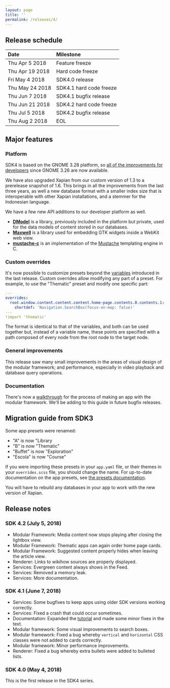 ```yaml
---
layout: page
title: ''
permalink: /releases/4/
---
```


## Release schedule ##

| Date            | Milestone
|:----------------|:---------
| Thu Apr 5 2018  | Feature freeze
| Thu Apr 19 2018 | Hard code freeze
| Fri May 4 2018  | SDK4.0 release
| Thu May 24 2018 | SDK4.1 hard code freeze
| Thu Jun 7 2018  | SDK4.1 bugfix release
| Thu Jun 21 2018 | SDK4.2 hard code freeze
| Thu Jul 5 2018  | SDK4.2 bugfix release
| Thu Aug 2 2018  | EOL

## Major features ##

### Platform ###
SDK4 is based on the GNOME 3.28 platform, so [all of the improvements for developers](https://help.gnome.org/misc/release-notes/3.28/developers.html.en) since GNOME 3.26 are now available.

We have also upgraded Xapian from our custom version of 1.3 to a prerelease snapshot of 1.6.
This brings in all the improvements from the last three years, as well a new database format with a smaller index size that is interoperable with other Xapian installations, and a stemmer for the Indonesian language.

We have a few new API additions to our developer platform as well.
- [**DModel**](https://github.com/endlessm/libdmodel) is a library, previously included in the platform but private, used for the data models of content stored in our databases.
- [**Maxwell**](https://github.com/endlessm/maxwell) is a library used for embedding GTK widgets inside a WebKit web view.
- [**mustache-c**](https://github.com/x86-64/mustache-c) is an implementation of the [Mustache](https://mustache.github.io/) templating engine in C.

### Custom overrides ###
It's now possible to customize presets beyond the [variables](http://endlessm.github.io/eos-knowledge-lib/releases/3#preset-variables) introduced in the last release.
Custom overrides allow modifying any part of a preset.
For example, to use the "Thematic" preset and modify one specific part:

```yaml
---
overrides:
  root.window.content.content.content.home-page.contents.0.contents.1:
    shortdef: 'Navigation.SearchBox(focus-on-map: false)'
---
!import 'thematic'
```

The format is identical to that of the variables, and both can be
used together but, instead of a variable name, these points are specified with a path composed of every node from the root node to the target node.

### General improvements ###
This release saw many small improvements in the areas of visual design of the modular framework; and performance, especially in video playback and database query operations.

### Documentation ###
There's now a [walkthrough](http://endlessm.github.io/eos-knowledge-lib/docs/4/tutorial/index.html) for the process of making an app with the modular framework.
We'll be adding to this guide in future bugfix releases.

## Migration guide from SDK3 ##
Some app presets were renamed:
- "A" is now "Library
- "B" is now "Thematic"
- "Buffet" is now "Exploration"
- "Escola" is now "Course"

If you were importing these presets in your `app.yaml` file, or their themes in your `overrides.scss` file, you should change the name.
For up-to-date documentation on the app presets, see [the presets documentation](http://endlessm.github.io/eos-knowledge-lib/docs/4/concepts/presets.html).

You will have to rebuild any databases in your app to work with the new version of Xapian.

## Release notes ##

### SDK 4.2 (July 5, 2018) ###

- Modular Framework: Media content now stops playing after closing the lightbox view.
- Modular Framework: Thematic apps can again order home page cards.
- Modular Framework: Suggested content properly hides when leaving the article view.
- Renderer: Links to wikihow sources are properly displayed.
- Services: Evergreen content always shows in the Feed.
- Services: Removed a memory leak.
- Services: More documentation.

### SDK 4.1 (June 7, 2018) ###

- Services: Some bugfixes to keep apps using older SDK versions working correctly.
- Services: Fixed a crash that could occur sometimes.
- Documentation: Expanded the [tutorial](http://endlessm.github.io/eos-knowledge-lib/docs/4/tutorial/index.html) and made some minor fixes in the text.
- Modular framework: Some visual improvements to search boxes.
- Modular framework: Fixed a bug whereby `vertical` and `horizontal` CSS classes were not added to cards correctly.
- Modular framework: Minor performance improvements.
- Renderer: Fixed a bug whereby extra bullets were added to bulleted lists.

### SDK 4.0 (May 4, 2018) ###
This is the first release in the SDK4 series.
